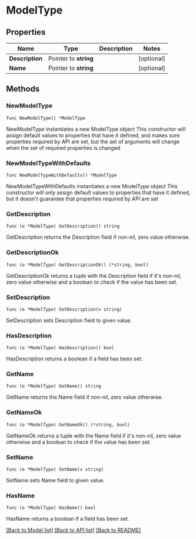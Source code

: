# ModelType

## Properties

Name | Type | Description | Notes
------------ | ------------- | ------------- | -------------
**Description** | Pointer to **string** |  | [optional] 
**Name** | Pointer to **string** |  | [optional] 

## Methods

### NewModelType

`func NewModelType() *ModelType`

NewModelType instantiates a new ModelType object
This constructor will assign default values to properties that have it defined,
and makes sure properties required by API are set, but the set of arguments
will change when the set of required properties is changed

### NewModelTypeWithDefaults

`func NewModelTypeWithDefaults() *ModelType`

NewModelTypeWithDefaults instantiates a new ModelType object
This constructor will only assign default values to properties that have it defined,
but it doesn't guarantee that properties required by API are set

### GetDescription

`func (o *ModelType) GetDescription() string`

GetDescription returns the Description field if non-nil, zero value otherwise.

### GetDescriptionOk

`func (o *ModelType) GetDescriptionOk() (*string, bool)`

GetDescriptionOk returns a tuple with the Description field if it's non-nil, zero value otherwise
and a boolean to check if the value has been set.

### SetDescription

`func (o *ModelType) SetDescription(v string)`

SetDescription sets Description field to given value.

### HasDescription

`func (o *ModelType) HasDescription() bool`

HasDescription returns a boolean if a field has been set.

### GetName

`func (o *ModelType) GetName() string`

GetName returns the Name field if non-nil, zero value otherwise.

### GetNameOk

`func (o *ModelType) GetNameOk() (*string, bool)`

GetNameOk returns a tuple with the Name field if it's non-nil, zero value otherwise
and a boolean to check if the value has been set.

### SetName

`func (o *ModelType) SetName(v string)`

SetName sets Name field to given value.

### HasName

`func (o *ModelType) HasName() bool`

HasName returns a boolean if a field has been set.


[[Back to Model list]](../README.md#documentation-for-models) [[Back to API list]](../README.md#documentation-for-api-endpoints) [[Back to README]](../README.md)


